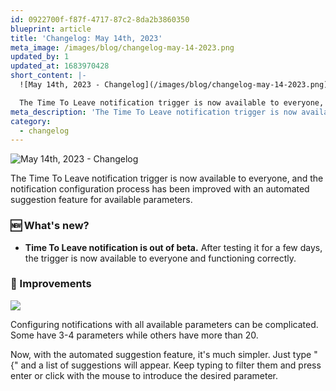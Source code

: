 ```yaml
---
id: 0922700f-f87f-4717-87c2-8da2b3860350
blueprint: article
title: 'Changelog: May 14th, 2023'
meta_image: /images/blog/changelog-may-14-2023.png
updated_by: 1
updated_at: 1683970428
short_content: |-
  ![May 14th, 2023 - Changelog](/images/blog/changelog-may-14-2023.png)

  The Time To Leave notification trigger is now available to everyone, and the notification configuration process has been improved with an automated suggestion feature for available parameters.
meta_description: 'The Time To Leave notification trigger is now available to everyone, and the notification configuration process has been improved with an automated suggestion feature for available parameters.'
category:
  - changelog
---
```

![May 14th, 2023 - Changelog](/images/blog/changelog-may-14-2023.png)

The Time To Leave notification trigger is now available to everyone, and the notification configuration process has been improved with an automated suggestion feature for available parameters.

### 🆕 What's new?
- **Time To Leave notification is out of beta.** After testing it for a few days, the trigger is now available to everyone and functioning correctly.

### 💅 Improvements
![](/images/blog/20230513112052_parameters_autocomplete.png)

Configuring notifications with all available parameters can be complicated. Some have 3-4 parameters while others have more than 20.

Now, with the automated suggestion feature, it's much simpler. Just type "{" and a list of suggestions will appear. Keep typing to filter them and press enter or click with the mouse to introduce the desired parameter.